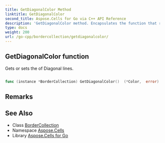 ```yaml
---
title: GetDiagonalColor Method 
linktitle: GetDiagonalColor
second_title: Aspose.Cells for Go via C++ API Reference
description: 'GetDiagonalColor method. Encapsulates the function that represents getdiagonalcolor in Go.'
type: docs
weight: 200
url: /go-cpp/bordercollection/getdiagonalcolor/
---
```


## GetDiagonalColor function

Gets or sets the <see cref="Color"/> of Diagonal lines.

```go

func (instance *BorderCollection) GetDiagonalColor()  (*Color,  error) 

```

## Remarks


## See Also

* Class [BorderCollection](../)
* Namespace [Aspose.Cells](../../)
* Library [Aspose.Cells for Go](../../../)
